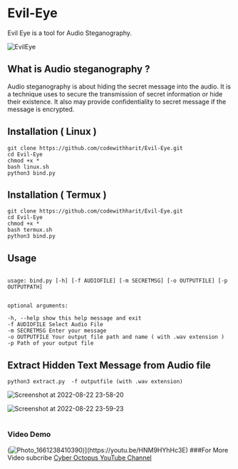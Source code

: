 # Evil-Eye
Evil Eye is a tool for Audio Steganography.



![EvilEye](https://user-images.githubusercontent.com/88737074/185978331-3f9bbc2e-01bc-4d19-8205-7bd9ea2d144a.png)


## What is Audio steganography ?

Audio steganography is about hiding the secret message into the audio. It is a technique uses to secure the transmission of secret information or hide their existence. It also may provide confidentiality to secret message if the message is encrypted.

## Installation ( Linux )

```
git clone https://github.com/codewithharit/Evil-Eye.git
cd Evil-Eye
chmod +x *
bash linux.sh
python3 bind.py 
```

## Installation ( Termux )

```
git clone https://github.com/codewithharit/Evil-Eye.git
cd Evil-Eye
chmod +x *
bash termux.sh
python3 bind.py 
```


## Usage

```

usage: bind.py [-h] [-f AUDIOFILE] [-m SECRETMSG] [-o OUTPUTFILE] [-p OUTPUTPATH]


optional arguments:

-h, --help show this help message and exit
-f AUDIOFILE Select Audio File
-m SECRETMSG Enter your message
-o OUTPUTFILE Your output file path and name ( with .wav extension )
-p Path of your output file

```
## Extract Hidden Text Message  from Audio file

```
python3 extract.py  -f outputfile (with .wav extension)
```

![Screenshot at 2022-08-22 23-58-20](https://user-images.githubusercontent.com/88737074/185993280-cd7f13e7-44a9-4d2d-a360-2ff4e2764b94.png)


![Screenshot at 2022-08-22 23-59-23](https://user-images.githubusercontent.com/88737074/185993515-c45c226d-d37e-4a37-b787-31a6b2edd418.png)


#

### Video Demo
(![Photo_1661238410390]([https://user-images.githubusercontent.com/88737074/186801348-8a193d41-036d-455e-8fb6-0505e09b067a.png](https://i3.ytimg.com/vi/HNM9HYhHc3E/maxresdefault.jpg)))](https://youtu.be/HNM9HYhHc3E)
###For More Video subcribe <a href="https://www.youtube.com/channel/UCuulPn_llK3PpK4mA9P6bjQ/videost">Cyber Octopus YouTube Channel</a>

